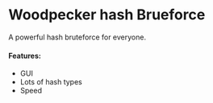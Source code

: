 Woodpecker hash Brueforce
==========

A powerful hash bruteforce for everyone.

#### Features: 
  * GUI
  * Lots of hash types
  * Speed
